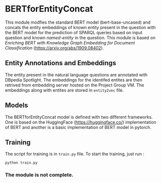 # BERTforEntityConcat
This module modfies the standard BERT model (bert-base-uncased) and concats the entity embeddings of known entity present in the question with the BERT model for the prediction of SPARQL queries based on input question and known *named-entity* in the question.
This module is based on *Enriching BERT with Knowledge Graph Embedding for Document Classification* (https://arxiv.org/abs/1909.08402). 

## Entity Annotations  and Embeddings
The entity present in the natural language questions are annotated with DBpedia Spotlight. The embeddings for the identifed entites are then retrived from embedding server hosted on the Project Group VM.
The embeddings along with entites are stored in `entity2vec` file.

## Models
The BERTforEntityConcat model is defined with two different frameworks. One is based on the HuggingFace (https://huggingface.co/) implementation of BERT and another is a basic implementation of BERT model in pytorch.

## Training 
The script for training is in `train.py` file. To start the training, just run : 
```
python train.py
```

### The module is not complete. 